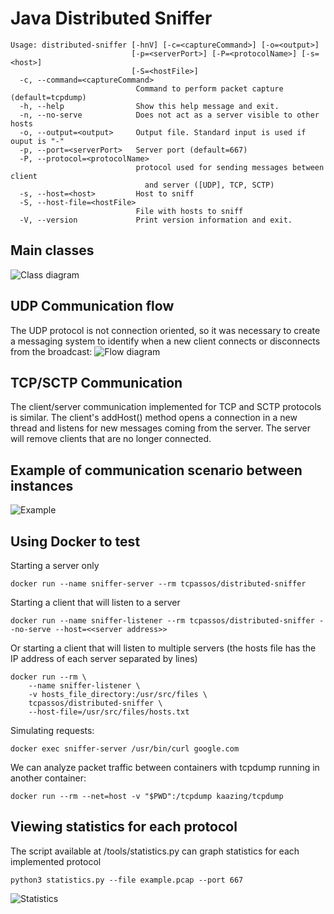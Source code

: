 # Java Distributed Sniffer
```console
Usage: distributed-sniffer [-hnV] [-c=<captureCommand>] [-o=<output>]
                           [-p=<serverPort>] [-P=<protocolName>] [-s=<host>]
                           [-S=<hostFile>]
  -c, --command=<captureCommand>
                            Command to perform packet capture (default=tcpdump)
  -h, --help                Show this help message and exit.
  -n, --no-serve            Does not act as a server visible to other hosts
  -o, --output=<output>     Output file. Standard input is used if ouput is "-"
  -p, --port=<serverPort>   Server port (default=667)
  -P, --protocol=<protocolName>
                            protocol used for sending messages between client
                              and server ([UDP], TCP, SCTP)
  -s, --host=<host>         Host to sniff
  -S, --host-file=<hostFile>
                            File with hosts to sniff
  -V, --version             Print version information and exit.
```
## Main classes
![Class diagram](https://i.imgur.com/RG09Dtf.png)

## UDP Communication flow
The UDP protocol is not connection oriented, so it was necessary to create a messaging system to identify when a new client connects or disconnects from the broadcast:
![Flow diagram](https://i.imgur.com/yTjoTbD.png)

## TCP/SCTP Communication
The client/server communication implemented for TCP and SCTP protocols is similar. The client's addHost() method opens a connection in a new thread and listens for new messages coming from the server. The server will remove clients that are no longer connected.

## Example of communication scenario between instances
![Example](https://i.imgur.com/NdL914m.png)

## Using Docker to test
Starting a server only
```console
docker run --name sniffer-server --rm tcpassos/distributed-sniffer
```
Starting a client that will listen to a server
```console
docker run --name sniffer-listener --rm tcpassos/distributed-sniffer --no-serve --host=<<server address>>
```
Or starting a client that will listen to multiple servers (the hosts file has the IP address of each server separated by lines)
```console
docker run --rm \
    --name sniffer-listener \
    -v hosts_file_directory:/usr/src/files \
    tcpassos/distributed-sniffer \
    --host-file=/usr/src/files/hosts.txt
```
Simulating requests:
```console
docker exec sniffer-server /usr/bin/curl google.com
```
We can analyze packet traffic between containers with tcpdump running in another container:
```console
docker run --rm --net=host -v "$PWD":/tcpdump kaazing/tcpdump
```
## Viewing statistics for each protocol
The script available at /tools/statistics.py can graph statistics for each implemented protocol
```console
python3 statistics.py --file example.pcap --port 667
```
![Statistics](https://i.imgur.com/RT0pXrs.png)
